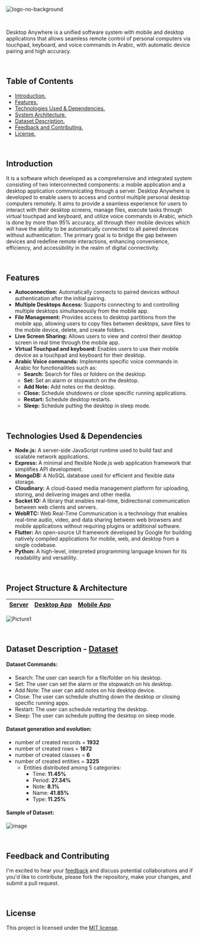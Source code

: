<!-- # Desktop AnyWhere -->


![logo-no-background](https://github.com/user-attachments/assets/94c56387-f57c-4b1d-bc19-f1f098b61207)

<br>

Desktop Anywhere is a unified software system with mobile and desktop applications that allows seamless remote control of personal computers via touchpad, keyboard, and voice commands in Arabic, with automatic device pairing and high accuracy.


<br>



## Table of Contents

- [ Introduction. ](#Introduction)
- [ Features. ](#Features)
- [ Technologies Used & Dependencies. ](#Technologies_Used)
- [ System Architecture. ](#Project_Structure)
- [ Dataset Description. ](#Dataset_Description)
- [ Feedback and Contributing. ](#Feedback_Contributing)
- [ License. ](#License)




<a id="Introduction"></a>

<br>

## Introduction
It is a software which developed as a comprehensive and integrated system consisting of two interconnected components: a mobile application and a desktop application communicating through a server. Desktop Anywhere is developed to enable users to access and control multiple personal desktop computers remotely. It aims to provide a seamless experience for users to interact with their desktop screens, manage files, execute tasks through virtual touchpad and keyboard, and utilize voice commands in Arabic, which is done by more than 95% accuracy, all through their mobile devices which will have the ability to be automatically connected to all paired devices without authentication. The primary goal is to bridge the gap between devices and redefine remote interactions, enhancing convenience, efficiency, and accessibility in the realm of digital connectivity.




<a id="Features"></a>

<br>

## Features
- **Autoconnection:** Automatically connects to paired devices without authentication after the initial pairing.
- **Multiple Desktops Access:** Supports connecting to and controlling multiple desktops simultaneously from the mobile app.
- **File Management:** Provides access to desktop partitions from the mobile app, allowing users to copy files between desktops, save files to the mobile device, delete, and create folders.
- **Live Screen Sharing:** Allows users to view and control their desktop screen in real time through the mobile app.
- **Virtual Touchpad and keyboard:** Enables users to use their mobile device as a touchpad and keyboard for their desktop.
- **Arabic Voice commands:** Implements specific voice commands in Arabic for functionalities such as:
    - **Search:** Search for files or folders on the desktop.
    - **Set:** Set an alarm or stopwatch on the desktop.
    - **Add Note:** Add notes on the desktop.
    - **Close:** Schedule shutdowns or close specific running applications.
    - **Restart:** Schedule desktop restarts.
    - **Sleep:** Schedule putting the desktop in sleep mode.










<a id="Technologies_Used"></a>

<br>


## Technologies Used & Dependencies
- **Node.js:** A server-side JavaScript runtime used to build fast and scalable network applications.
- **Express:** A minimal and flexible Node.js web application framework that simplifies API development.
- **MongoDB:** A NoSQL database used for efficient and flexible data storage.
- **Cloudinary:** A cloud-based media management platform for uploading, storing, and delivering images and other media.
- **Socket IO:** A library that enables real-time, bidirectional communication between web clients and servers.
- **WebRTC:** Web Real-Time Communication is a technology that enables real-time audio, video, and data sharing between web browsers and mobile applications without requiring plugins or additional software.
- **Flutter:** An open-source UI framework developed by Google for building natively compiled applications for mobile, web, and desktop from a single codebase.
- **Python:** A high-level, interpreted programming language known for its readability and versatility.




<a id="Project_Structure"></a>

<br>

## Project Structure & Architecture

[Mobile App]: https://github.com/Hossam-H22/DesktopAnyWhere_GP/tree/master/Mobile%20Application/Desktop_Anywhere
[Desktop App]: https://github.com/Hossam-H22/DesktopAnyWhere_GP/tree/master/Desktop%20Application
[Server]: https://github.com/Hossam-H22/Desktop_Anywhere_Server


|     [Server]     |   [Desktop App]   |   [Mobile App]   |
|------------------|-------------------|------------------|

![Picture1](https://github.com/user-attachments/assets/07441087-3af1-4efe-8385-83d09a936634)





<!-- ![image](https://github.com/user-attachments/assets/2d330b79-cdb2-4424-9730-15c9400ec3d8) -->

<!-- ![image](https://github.com/user-attachments/assets/3d881d91-2f43-45ba-8a81-32c4189a2e6c) -->

<!-- ![image](https://github.com/user-attachments/assets/c90f1982-b299-4ab0-97aa-ce3a0f095c2c) -->





<br>

<a id="Dataset_Description"></a>

## Dataset Description  - [Dataset](Dataset/Full-Balanced-version-Numeric.xlsx)
#### Dataset Commands:
- Search: The user can search for a file/folder on his desktop.
- Set: The user can set the alarm or the stopwatch on his desktop.
- Add Note: The user can add notes on his desktop device.
- Close: The user can schedule shutting down the desktop or closing specific running apps.
- Restart: The user can schedule restarting the desktop.
- Sleep: The user can schedule putting the desktop on sleep mode.

#### Dataset generation and evolution:
- number of created records = **1932**
- number of created rows = **1872**
- number of created classes = **6**
- number of created entities = **3225**
    - Entities distributed among 5 categories:
        - Time: **11.45%**
        - Period: **27.34%**
        - Note: **8.1%**
        - Name: **41.85%**
        - Type: **11.25%**


#### Sample of Dataset:
![image](https://github.com/user-attachments/assets/84f878b8-0dda-4210-8629-142dd8a5a9ba)






<a id="Feedback_Contributing"></a>

<br>

## Feedback and Contributing
I'm excited to hear your <u><a href="https://forms.gle/mUQJdnGPey1atnzp9" target="_blank">feedback</a></u> and discuss potential collaborations and if you'd like to contribute, please fork the repository, make your changes, and submit a pull request.







<a id="License"></a>

<br>

## License
This project is licensed under the [MIT license](LICENSE).


<br>







